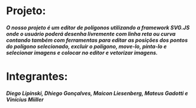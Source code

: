 <h1>Projeto:</h1> 
<h5>O nosso projeto é um editor de polígonos utilizando a framework SVG.JS onde o usuário poderá desenha livremente com linha reta ou curva contando também com ferramentas para editar as posições dos pontos do polígono selecionado, excluir o polígono, move-lo, pinta-lo e selecionar imagens e colocar no editor e vetorizar imagens.</h5>

<h1>Integrantes:</h1>
<h5>Diego Lipinski, Dhiego Gonçalves, Maicon Liesenberg, Mateus Gadotti e Vinícius Miiller</h5>

